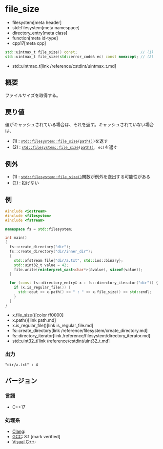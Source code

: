 # file_size
* filesystem[meta header]
* std::filesystem[meta namespace]
* directory_entry[meta class]
* function[meta id-type]
* cpp17[meta cpp]

```cpp
std::uintmax_t file_size() const;                             // (1)
std::uintmax_t file_size(std::error_code& ec) const noexcept; // (2)
```
* std::uintmax_t[link /reference/cstdint/uintmax_t.md]

## 概要
ファイルサイズを取得する。


## 戻り値
値がキャッシュされている場合は、それを返す。キャッシュされていない場合は、

- (1) : [`std::filesystem::file_size`](/reference/filesystem/file_size.md)`(`[`path()`](path.md)`)`を返す
- (2) : [`std::filesystem::file_size`](/reference/filesystem/file_size.md)`(`[`path()`](path.md)`, ec)`を返す


## 例外
- (1) : [`std::filesystem::file_size()`](/reference/filesystem/file_size.md)関数が例外を送出する可能性がある
- (2) : 投げない


## 例
```cpp example
#include <iostream>
#include <filesystem>
#include <fstream>

namespace fs = std::filesystem;

int main()
{
  fs::create_directory("dir");
  fs::create_directory("dir/inner_dir");
  {
    std::ofstream file{"dir/a.txt", std::ios::binary};
    std::uint32_t value = 42;
    file.write(reinterpret_cast<char*>(&value), sizeof(value));
  }

  for (const fs::directory_entry& x : fs::directory_iterator("dir")) {
    if (x.is_regular_file()) {
      std::cout << x.path() << " : " << x.file_size() << std::endl;
    }
  }
}
```
* x.file_size()[color ff0000]
* x.path()[link path.md]
* x.is_regular_file()[link is_regular_file.md]
* fs::create_directory[link /reference/filesystem/create_directory.md]
* fs::directory_iterator[link /reference/filesystem/directory_iterator.md]
* std::uint32_t[link /reference/cstdint/uint32_t.md]

### 出力
```
"dir/a.txt" : 4
```

## バージョン
### 言語
- C++17

### 処理系
- [Clang](/implementation.md#clang):
- [GCC](/implementation.md#gcc): 8.1 [mark verified]
- [Visual C++](/implementation.md#visual_cpp):
